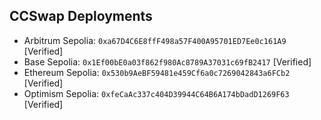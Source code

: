 ## CCSwap Deployments

- Arbitrum Sepolia: `0xa67D4C6E8ffF498a57F400A95701ED7Ee0c161A9` [Verified]
- Base Sepolia: `0x1Ef00bE0a03f862f980Ac8789A37031c69fB2417` [Verified]
- Ethereum Sepolia: `0x530b9AeBF59481e459Cf6a0c7269042843a6FCb2` [Verified]
- Optimism Sepolia: `0xfeCaAc337c404D39944C64B6A174bDadD1269F63` [Verified]